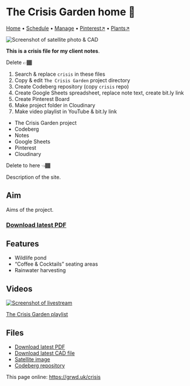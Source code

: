 # The Crisis Garden home 🏡

[Home](https://grwd.uk/crisis/) • [Schedule](https://grwd.uk/crisis/schedule) • [Manage](https://grwd.uk/crisis/manage) • [Pinterest↗](https://pinterest.co.uk/NatureWorksGarden/crisis) • [Plants↗](https://bit.ly/crisis-plants)

![Screenshot of satellite photo & CAD](https://res.cloudinary.com/growdigital/image/upload/w_320/v1637764609/clifftop/clifftop-0.6-screenshot.jpg)

**This is a crisis file for my client notes**.

Delete 👉🏾
1. Search & replace `crisis` in these files
2. Copy & edit `The Crisis Garden` project directory
3. Create Codeberg repository (copy `crisis` repo)
4. Create Google Sheets spreadsheet, replace note text, create bit.ly link
5. Create Pinterest Board
6. Make project folder in Cloudinary
7. Make video playlist in YouTube & bit.ly link

* The Crisis Garden project
* Codeberg
* Notes
* Google Sheets
* Pinterest
* Cloudinary

Delete to here 👈🏾

Description of the site.

## Aim

Aims of the project.

### [Download latest PDF](https://codeberg.org/natureworks/crisis/raw/branch/main/crisis.pdf)

## Features

* Wildlife pond
* “Coffee & Cocktails” seating areas
* Rainwater harvesting

## Videos

[![Screenshot of livestream](https://res.cloudinary.com/growdigital/image/upload/w_320/v1638362351/clifftop/clifftop-livestream.jpg)](https://bit.ly/crisis-playlist)

[The Crisis Garden playlist](https://bit.ly/crisis-playlist)

## Files

* [Download latest PDF](https://codeberg.org/natureworks/crisis/raw/branch/main/crisis.pdf)
* [Download latest CAD file](https://codeberg.org/natureworks/crisis/src/branch/main/crisis.dxf)
* [Satellite image](https://codeberg.org/natureworks/crisis/raw/branch/main/satellite.jpg)
* [Codeberg repository](https://codeberg.org/natureworks/crisis)

This page online: <https://grwd.uk/crisis>
